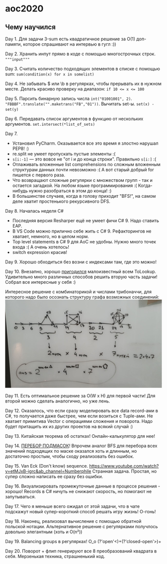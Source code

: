 # aoc2020


## Чему научился

Day 1. Для задачи 3-sum есть квадратичное решение за O(1) доп-памяти, которое спрашивают на интервью в гугл :))

Day 2. Хранить инпут прямо в коде с помощью многострочных строк. `"""input"""`

Day 3. Считать количество подходящих элементов в списке с помощью sum: `sum(condition(x) for x in somelist)`

Day 4. Не забывать $ или \b в регулярках, чтобы прерывать их в нужном месте. Делать красиво проверку на диапазон: `if 10 <= x <= 100`

Day 5. Парсить бинарную запись числа `int("01001001", 2)`. `"FBBBF".translate("".maketrans("FB","01"))`. Вычитать set-ы. `set(x) - set(y)`

Day 6. Передавать список аргументов в функцию от нескольких аргументов. `set.intersect(*list_of_sets)`

Day 7. 

* Установил PyCharm. Оказывается все это время я злостно нарушал PEP8! :)
* re.split не умеет пропускать пустые элементы :(
* `s[i:-1]` — это вовсе не "от i и до конца строки". Правильно `s[i:]` :(
* Отлаживать вложенные list comprehensions по сложным вложенным структурам данных почти невозможно :( А вот старый добрый for пишется с первого раза.
* Что возвращают сложные регулярки с множеством групп - так и остается загадкой. На любом языке программирования :( Когда-нибудь нужно разобраться в этом до конца! :)
* В большинстве случаев, когда в голову приходит "BFS!", на самом деле хватит простенького рекурсивного DFS.

Day 8. Началась неделя C#

* Последняя версия Resharper ещё не умеет фичи C# 9. Надо ставить EAP.
* В VS Code можно прилично себе жить с C# 9. Рефакторингов не хватает, немного, но в целом норм.
* Top level statements в C# 9 для AoC не удобны. Нужно много точек входа :( А очень хотелось!
* switch expression красив!

Day 9. Хорошо обходиться без возни с индексами там, где это можно!

Day 10. Внезапно, хорошо [пригодился](https://github.com/xoposhiy/aoc2020/blob/main/10_joltage.cs#L17) малоизвестный всем ToLookup.
Удивительно много различных способов решить вторую часть задачи! Собрал все интересные у себя :)

Интересное решение с комбинаторикой и числами трибоначчи, для которого надо было осознать структуру графа возможных соединений:
![graph](10.png)

Day 11. Есть оптимальное решение за O(W x H) для первой части! Для второй можно сделать аналогично, но уже лень.

Day 12. Оказалось, что если сразу моделировать все data record-ами в C#, то получается даже быстрее, чем если возиться с Tuple-ами.
Не хватает примитива Vector с операциями сложения и поворота. Надо будет притащить их из других проектов на всякий случай :)

Day 13. Китайская теорема об остатках! Онлайн-калькулятор для нее!

Day 14. [ПЕРЕБОР ПОДМАСОК](https://e-maxx.ru/algo/all_submasks)! 
Впрочем аналог BFS для перебора всех значений подходящих по маске оказался хоть и длинным, но достаточно простым, чтобы сходу реализовать без ошибок.

Day 15. Van Eck (Don't know) sequence. https://www.youtube.com/watch?v=etMJxB-igrc&ab_channel=Numberphile
Странная задача. Простая, но супер сложно написать ее сразу без ошибки.

Day 16. Визуализировать промежуточные данные в процессе решения - хорошо! Records в C# ничуть не снижают скорость, но помогают не запутываться.

Day 17. Чего я меньше всего ожидал от этой задачи, что в чате подскажут новый супер-короткий способ решать игру жизнь! О-гонь!

Day 18. Наконец, реализовал вычисление с помощью обратной польской нотации. 
Альтернативное решение с регулярками получлось довольно элегантным (хоть и O(n²))

Day 19. Balancing groups в регулярках! O_o (?'open'<)+(?'closed-open'>)+

Day 20. Поворот + флип генерируют все 8 преобразований квадрата в себя. Мерзенькая техника, страшненький код.